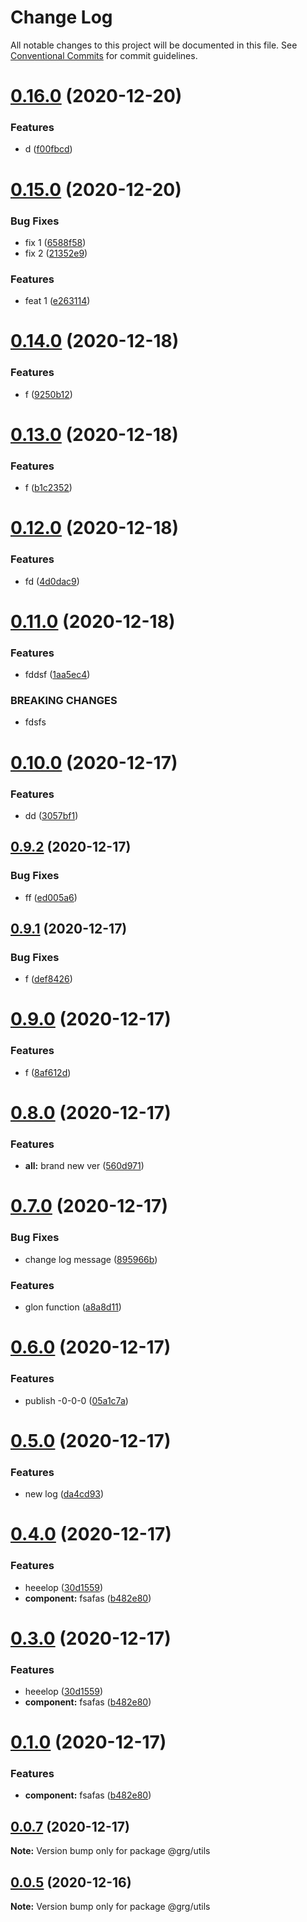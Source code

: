 # Change Log

All notable changes to this project will be documented in this file.
See [Conventional Commits](https://conventionalcommits.org) for commit guidelines.

# [0.16.0](https://github.com/swaysun/monorepo/compare/@grg/utils@0.15.0...@grg/utils@0.16.0) (2020-12-20)

### Features

- d ([f00fbcd](https://github.com/swaysun/monorepo/commit/f00fbcd411950467d82810282e5f3baf742b6531))

# [0.15.0](https://github.com/swaysun/monorepo/compare/@grg/utils@0.14.0...@grg/utils@0.15.0) (2020-12-20)

### Bug Fixes

- fix 1 ([6588f58](https://github.com/swaysun/monorepo/commit/6588f58b01dda1b601c4ee7cb3c96bbb6e20089a))
- fix 2 ([21352e9](https://github.com/swaysun/monorepo/commit/21352e9dddc4a72b830a12861faa3ceef031e5ce))

### Features

- feat 1 ([e263114](https://github.com/swaysun/monorepo/commit/e26311465e4b39d2b00bc14e3e8980e273e6df62))

# [0.14.0](https://github.com/swaysun/monorepo/compare/@grg/utils@0.13.0...@grg/utils@0.14.0) (2020-12-18)

### Features

- f ([9250b12](https://github.com/swaysun/monorepo/commit/9250b12556ff092d7dcee9ad27527f0f77d2ff82))

# [0.13.0](https://github.com/swaysun/monorepo/compare/@grg/utils@0.12.0...@grg/utils@0.13.0) (2020-12-18)

### Features

- f ([b1c2352](https://github.com/swaysun/monorepo/commit/b1c23526ad774f1a3319f759c6343de4022e901e))

# [0.12.0](https://github.com/swaysun/monorepo/compare/@grg/utils@0.11.0...@grg/utils@0.12.0) (2020-12-18)

### Features

- fd ([4d0dac9](https://github.com/swaysun/monorepo/commit/4d0dac9604cf4f515fdaa5f64c541a68161328ba))

# [0.11.0](https://github.com/swaysun/monorepo/compare/@grg/utils@0.10.0...@grg/utils@0.11.0) (2020-12-18)

### Features

- fddsf ([1aa5ec4](https://github.com/swaysun/monorepo/commit/1aa5ec4e61f0868b0133de869398e644bb755cf5))

### BREAKING CHANGES

- fdsfs

# [0.10.0](https://github.com/swaysun/monorepo/compare/@grg/utils@0.9.2...@grg/utils@0.10.0) (2020-12-17)

### Features

- dd ([3057bf1](https://github.com/swaysun/monorepo/commit/3057bf134f896cb97a149afd87b5686b4e0a7e77))

## [0.9.2](https://github.com/swaysun/monorepo/compare/@grg/utils@0.9.1...@grg/utils@0.9.2) (2020-12-17)

### Bug Fixes

- ff ([ed005a6](https://github.com/swaysun/monorepo/commit/ed005a68ce898a4ef19a330b1d2007099a9ead2c))

## [0.9.1](https://github.com/swaysun/monorepo/compare/@grg/utils@0.9.0...@grg/utils@0.9.1) (2020-12-17)

### Bug Fixes

- f ([def8426](https://github.com/swaysun/monorepo/commit/def84269726aeafb59653c8ca0cbbc10b0866ca4))

# [0.9.0](https://github.com/swaysun/monorepo/compare/@grg/utils@0.8.0...@grg/utils@0.9.0) (2020-12-17)

### Features

- f ([8af612d](https://github.com/swaysun/monorepo/commit/8af612da0236d880340d3b21925c227388934960))

# [0.8.0](https://github.com/swaysun/monorepo/compare/@grg/utils@0.7.0...@grg/utils@0.8.0) (2020-12-17)

### Features

- **all:** brand new ver ([560d971](https://github.com/swaysun/monorepo/commit/560d9714fa8865089ef5c1a5289ca1d3c6f7b36b))

# [0.7.0](https://github.com/swaysun/monorepo/compare/@grg/utils@0.6.0...@grg/utils@0.7.0) (2020-12-17)

### Bug Fixes

- change log message ([895966b](https://github.com/swaysun/monorepo/commit/895966b2703dd5fcee2714efa6ec5a2a174d031f))

### Features

- glon function ([a8a8d11](https://github.com/swaysun/monorepo/commit/a8a8d1177f5e76c5a06541ea29f84d5da0bd3776))

# [0.6.0](https://github.com/swaysun/monorepo/compare/@grg/utils@0.5.0...@grg/utils@0.6.0) (2020-12-17)

### Features

- publish -0-0-0 ([05a1c7a](https://github.com/swaysun/monorepo/commit/05a1c7a7a7229a58fa13cf458c0a99ca3f1f3560))

# [0.5.0](https://github.com/swaysun/monorepo/compare/@grg/utils@0.4.0...@grg/utils@0.5.0) (2020-12-17)

### Features

- new log ([da4cd93](https://github.com/swaysun/monorepo/commit/da4cd93e677857294fd713312b1e0b260b0e0088))

# [0.4.0](https://github.com/swaysun/monorepo/compare/@grg/utils@0.0.11...@grg/utils@0.4.0) (2020-12-17)

### Features

- heeelop ([30d1559](https://github.com/swaysun/monorepo/commit/30d155992bd7e68deb05fb8e3e5329837b53280e))
- **component:** fsafas ([b482e80](https://github.com/swaysun/monorepo/commit/b482e8002266fde00a91715d227c75580a53f822))

# [0.3.0](https://github.com/swaysun/monorepo/compare/@grg/utils@0.0.11...@grg/utils@0.3.0) (2020-12-17)

### Features

- heeelop ([30d1559](https://github.com/swaysun/monorepo/commit/30d155992bd7e68deb05fb8e3e5329837b53280e))
- **component:** fsafas ([b482e80](https://github.com/swaysun/monorepo/commit/b482e8002266fde00a91715d227c75580a53f822))

# [0.1.0](https://github.com/swaysun/monorepo/compare/@grg/utils@0.0.11...@grg/utils@0.1.0) (2020-12-17)

### Features

- **component:** fsafas ([b482e80](https://github.com/swaysun/monorepo/commit/b482e8002266fde00a91715d227c75580a53f822))

## [0.0.7](https://github.com/swaysun/monorepo/compare/@grg/utils@0.0.6...@grg/utils@0.0.7) (2020-12-17)

**Note:** Version bump only for package @grg/utils

## [0.0.5](https://github.com/swaysun/monorepo/compare/@grg/utils@0.0.4...@grg/utils@0.0.5) (2020-12-16)

**Note:** Version bump only for package @grg/utils
